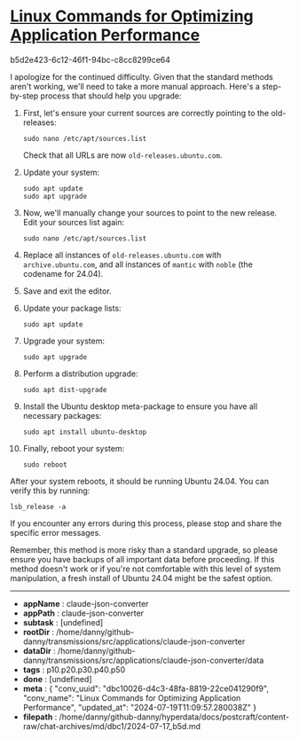 # [Linux Commands for Optimizing Application Performance](https://claude.ai/chat/dbc10026-d4c3-48fa-8819-22ce041290f9)

b5d2e423-6c12-46f1-94bc-c8cc8299ce64

 I apologize for the continued difficulty. Given that the standard methods aren't working, we'll need to take a more manual approach. Here's a step-by-step process that should help you upgrade:

1. First, let's ensure your current sources are correctly pointing to the old-releases:

   ```
   sudo nano /etc/apt/sources.list
   ```

   Check that all URLs are now `old-releases.ubuntu.com`.

2. Update your system:

   ```
   sudo apt update
   sudo apt upgrade
   ```

3. Now, we'll manually change your sources to point to the new release. Edit your sources list again:

   ```
   sudo nano /etc/apt/sources.list
   ```

4. Replace all instances of `old-releases.ubuntu.com` with `archive.ubuntu.com`, and all instances of `mantic` with `noble` (the codename for 24.04).

5. Save and exit the editor.

6. Update your package lists:

   ```
   sudo apt update
   ```

7. Upgrade your system:

   ```
   sudo apt upgrade
   ```

8. Perform a distribution upgrade:

   ```
   sudo apt dist-upgrade
   ```

9. Install the Ubuntu desktop meta-package to ensure you have all necessary packages:

   ```
   sudo apt install ubuntu-desktop
   ```

10. Finally, reboot your system:

    ```
    sudo reboot
    ```

After your system reboots, it should be running Ubuntu 24.04. You can verify this by running:

```
lsb_release -a
```

If you encounter any errors during this process, please stop and share the specific error messages. 

Remember, this method is more risky than a standard upgrade, so please ensure you have backups of all important data before proceeding. If this method doesn't work or if you're not comfortable with this level of system manipulation, a fresh install of Ubuntu 24.04 might be the safest option.

---

* **appName** : claude-json-converter
* **appPath** : claude-json-converter
* **subtask** : [undefined]
* **rootDir** : /home/danny/github-danny/transmissions/src/applications/claude-json-converter
* **dataDir** : /home/danny/github-danny/transmissions/src/applications/claude-json-converter/data
* **tags** : p10.p20.p30.p40.p50
* **done** : [undefined]
* **meta** : {
  "conv_uuid": "dbc10026-d4c3-48fa-8819-22ce041290f9",
  "conv_name": "Linux Commands for Optimizing Application Performance",
  "updated_at": "2024-07-19T11:09:57.280038Z"
}
* **filepath** : /home/danny/github-danny/hyperdata/docs/postcraft/content-raw/chat-archives/md/dbc1/2024-07-17_b5d.md